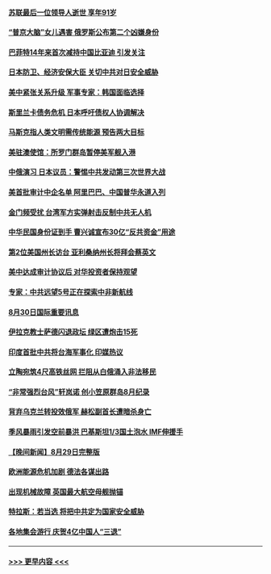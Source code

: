 #### [苏联最后一位领导人逝世 享年91岁](../pages/prog202/a103514730.md?t=08310651) 
#### [“普京大脑”女儿遇害 俄罗斯公布第二个凶嫌身份](../pages/prog202/a103514687.md?t=08310651) 
#### [巴菲特14年来首次减持中国比亚迪 引发关注](../pages/prog202/a103514655.md?t=08310651) 
#### [日本防卫、经济安保大臣 关切中共对日安全威胁](../pages/prog202/a103514601.md?t=08310651) 
#### [美中紧张关系升级 军事专家：韩国面临选择](../pages/prog202/a103514594.md?t=08310651) 
#### [斯里兰卡债务危机 日本呼吁债权人协调解决](../pages/prog202/a103514604.md?t=08310651) 
#### [马斯克指人类文明需传统能源 预告两大目标](../pages/prog202/a103514609.md?t=08310651) 
#### [美驻澳使馆：所罗门群岛暂停美军舰入港](../pages/prog202/a103514588.md?t=08310651) 
#### [中俄演习 日本议员：警惕中共发动第三次世界大战](../pages/prog202/a103514598.md?t=08310651) 
#### [美首批审计中企名单 阿里巴巴、中国普华永道入列](../pages/prog202/a103514541.md?t=08310651) 
#### [金门频受扰 台湾军方实弹射击反制中共无人机](../pages/prog202/a103514449.md?t=08310651) 
#### [中华民国身份证到手 曹兴诚宣布30亿“反共资金”用途](../pages/prog202/a103514416.md?t=08310651) 
#### [第2位美国州长访台 亚利桑纳州长将拜会蔡英文](../pages/prog202/a103514403.md?t=08310651) 
#### [美中达成审计协议后 对华投资者保持观望](../pages/prog202/a103514343.md?t=08310651) 
#### [专家：中共远望5号正在探索中非新航线](../pages/prog202/a103514336.md?t=08310651) 
#### [8月30日国际重要讯息](../pages/prog202/a103514312.md?t=08310651) 
#### [伊拉克教士萨德闪退政坛 绿区遭炮击15死](../pages/prog202/a103514239.md?t=08310651) 
#### [印度首批中共将台海军事化 印媒热议](../pages/prog202/a103514230.md?t=08310651) 
#### [立陶宛筑4尺高铁丝网 拦阻从白俄涌入非法移民](../pages/prog202/a103514212.md?t=08310651) 
#### [“非常强烈台风”轩岚诺 创小笠原群岛8月纪录](../pages/prog202/a103514209.md?t=08310651) 
#### [背弃乌克兰转投效俄军 赫松副首长遭暗杀身亡](../pages/prog202/a103514196.md?t=08310651) 
#### [季风暴雨引发空前暴洪 巴基斯坦1/3国土泡水 IMF伸援手](../pages/prog202/a103514157.md?t=08310651) 
#### [【晚间新闻】8月29日完整版](../pages/prog202/a103514031.md?t=08310651) 
#### [欧洲能源危机加剧 德法各谋出路](../pages/prog202/a103513881.md?t=08310651) 
#### [出现机械故障 英国最大航空母舰抛锚](../pages/prog202/a103513878.md?t=08310651) 
#### [特拉斯：若当选 将把中共定为国家安全威胁](../pages/prog202/a103513876.md?t=08310651) 
#### [各地集会游行 庆贺4亿中国人“三退”](../pages/prog202/a103513720.md?t=08310651) 

----
#### [ >>> 更早内容 <<< ](../indexes/prog202-earlier.md)

